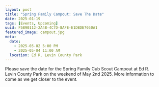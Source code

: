 ```yaml
---
layout: post
title: "Spring Family Campout: Save The Date"
date: 2025-01-19
tags: [Events, Upcoming]
uuid: F5890112-2A48-4C7D-8AFE-E1DBDE7050A1
featured_image: campout.jpg
meta:
  date:
    - 2025-05-02 5:00 PM
    - 2025-05-04 11:00 AM
  location: Ed R. Levin County Park
---
```


Please save the date for the Spring Family Cub Scout Campout at Ed R. Levin County Park on the weekend of May 2nd 2025. More information to come as we get closer to the event.
